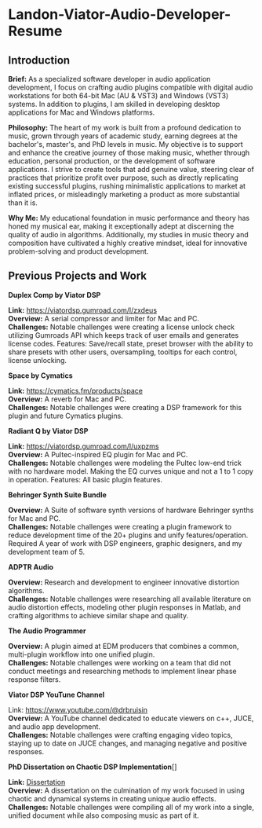 # Landon-Viator-Audio-Developer-Resume
 
## Introduction

**Brief:** As a specialized software developer in audio application development, I focus on crafting audio plugins compatible with digital audio workstations for both 64-bit Mac (AU & VST3) and Windows (VST3) systems. In addition to plugins, I am skilled in developing desktop applications for Mac and Windows platforms. 

**Philosophy:** The heart of my work is built from a profound dedication to music, grown through years of academic study, earning degrees at the bachelor's, master's, and PhD levels in music. My objective is to support and enhance the creative journey of those making music, whether through education, personal production, or the development of software applications. I strive to create tools that add genuine value, steering clear of practices that prioritize profit over purpose, such as directly replicating existing successful plugins, rushing minimalistic applications to market at inflated prices, or misleadingly marketing a product as more substantial than it is.

**Why Me:** My educational foundation in music performance and theory has honed my musical ear, making it exceptionally adept at discerning the quality of audio in algorithms. Additionally, my studies in music theory and composition have cultivated a highly creative mindset, ideal for innovative problem-solving and product development.

## Previous Projects and Work

**Duplex Comp by Viator DSP**

**Link:** https://viatordsp.gumroad.com/l/zxdeus <br>
**Overview:** A serial compressor and limiter for Mac and PC. <br> 
**Challenges:** Notable challenges were creating a license unlock check utilizing Gumroads API which keeps track of user emails and generates license codes.
Features: Save/recall state, preset browser with the ability to share presets with other users, oversampling, tooltips for each control, license unlocking.

**Space by Cymatics**

**Link:** https://cymatics.fm/products/space <br>
**Overview:** A reverb for Mac and PC. <br> 
**Challenges:** Notable challenges were creating a DSP framework for this plugin and future Cymatics plugins.

**Radiant Q by Viator DSP**

**Link:** https://viatordsp.gumroad.com/l/uxpzms <br>
**Overview:** A Pultec-inspired EQ plugin for Mac and PC. <br> 
**Challenges:** Notable challenges were modeling the Pultec low-end trick with no hardware model. Making the EQ curves unique and not a 1 to 1 copy in operation.
Features: All basic plugin features.


**Behringer Synth Suite Bundle**

**Overview:** A Suite of software synth versions of hardware Behringer synths for Mac and PC. <br> 
**Challenges:** Notable challenges were creating a plugin framework to reduce development time of the 20+ plugins and unify features/operation. Required A year of work with DSP engineers, graphic designers, and my development team of 5.

**ADPTR Audio**

**Overview:** Research and development to engineer innovative distortion algorithms. <br>
**Challenges:** Notable challenges were researching all available literature on audio distortion effects, modeling other plugin responses in Matlab, and crafting algorithms to achieve similar shape and quality.

**The Audio Programmer**

**Overview:** A plugin aimed at EDM producers that combines a common, multi-plugin workflow into one unified plugin. <br>
**Challenges:** Notable challenges were working on a team that did not conduct meetings and researching methods to implement linear phase response filters.

**Viator DSP YouTune Channel**

Link: https://www.youtube.com/@drbruisin <br>
**Overview:** A YouTube channel dedicated to educate viewers on c++, JUCE, and audio app development. <br> 
**Challenges:** Notable challenges were crafting engaging video topics, staying up to date on JUCE changes, and managing negative and positive responses.


**PhD Dissertation on Chaotic DSP Implementation**[]

**Link:** [Dissertation](https://repository.lsu.edu/cgi/viewcontent.cgi?article=6232&context=gradschool_dissertations) <br>
**Overview:** A dissertation on the culmination of my work focused in using chaotic and dynamical systems in creating unique audio effects. <br>
**Challenges:** Notable challenges were compiling all of my work into a single, unified document while also composing music as part of it.
